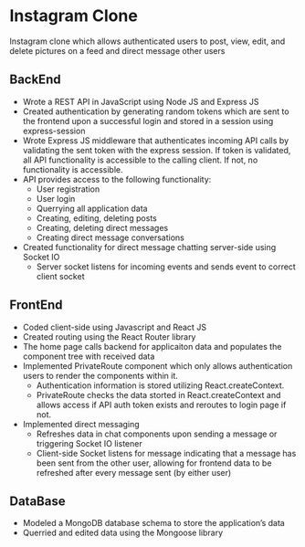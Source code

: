 # Instagram Clone
Instagram clone which allows authenticated users to post, view, edit, and delete pictures on a feed and direct message other users

## BackEnd
- Wrote a REST API in JavaScript using Node JS and Express JS
- Created authentication by generating random tokens which are sent to the frontend upon a successful login and stored in a 
session using express-session
- Wrote Express JS middleware that authenticates incoming API calls by validating the sent token with the express session.
If token is validated, all API functionality is accessible to the calling client. If not, no functionality is accessible.
- API provides access to the following functionality:
  - User registration
  - User login
  - Querrying all application data
  - Creating, editing, deleting posts
  - Creating, deleting direct messages
  - Creating direct message conversations
- Created functionality for direct message chatting server-side using Socket IO
  - Server socket listens for incoming events and sends event to correct client socket

## FrontEnd
- Coded client-side using Javascript and React JS
- Created routing using the React Router library
- The home page calls backend for applicaiton data and populates the component tree with received data
- Implemented PrivateRoute component which only allows authentication users to render the components within it.
  - Authentication information is stored utilizing React.createContext.
  - PrivateRoute checks the data storted in React.createContext and allows access if API auth token exists
  and reroutes to login page if not.
- Implemented direct messaging
  - Refreshes data in chat components upon sending a message or triggering Socket IO listener
  - Client-side Socket listens for message indicating that a message has been sent from the other user, allowing for frontend data 
  to be refreshed after every message sent (by either user)
  
## DataBase
- Modeled a MongoDB database schema to store the application’s data
- Querried and edited data using the Mongoose library
